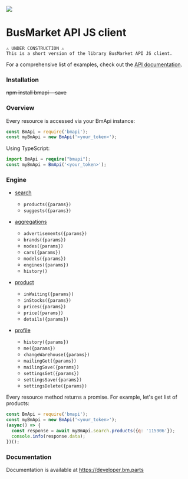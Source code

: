 ![](https://login.bm.parts/static/img/bm_logo_.svg)

# BusMarket API JS client


```
⚠ UNDER CONSTRUCTION ⚠
This is a short version of the library BusMarket API JS client.
```
For a comprehensive list of examples, 
check out the [API documentation](https://developer.bm.parts/).


### Installation

~~npm install bmapi --save~~

### Overview

Every resource is accessed via your BmApi instance:

```js
const BmApi = require('bmapi');
const myBmApi = new BmApi('<your_token>');
```

Using TypeScript:

```typescript
import BmApi = require("bmapi");
const myBmApi = BmApi('<your_token>');
```

### Engine

* [search](https://developer.bm.parts/api/v2/search_products.html)
  * `products({params})`
  * `suggests({params})`
  
* [aggregations](https://developer.bm.parts/api/v2/search_products.html)
  * `advertisements({params})`
  * `brands({params})`
  * `nodes({params})`
  * `cars({params})`
  * `models({params})`
  * `engines({params})`
  * `history()`

* [product](https://developer.bm.parts/api/v2/product.html)
  * `inWaiting({params})`
  * `inStocks({params})`
  * `prices({params})`
  * `price({params})`
  * `details({params})`

* [profile](https://developer.bm.parts/api/v2/profile.html)
  * `history({params})`
  * `me({params})`
  * `changeWarehouse({params})`
  * `mailingGet({params})`
  * `mailingSave({params})`
  * `settingsGet({params})`
  * `settingsSave({params})`
  * `settingsDelete({params})`

Every resource method returns a promise.
For example, let's get list of products:

```js
const BmApi = require('bmapi');
const myBmApi = new BmApi('<your_token>');
(async() => {
  const response = await myBmApi.search.products({q: '115906'});
  console.info(response.data);
})();
```

### Documentation

Documentation is available at https://developer.bm.parts
